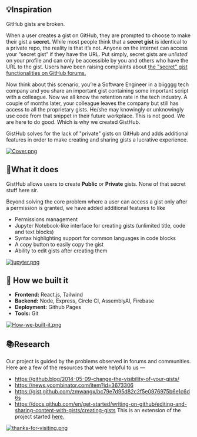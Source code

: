 
## 💡Inspiration 

GitHub gists are broken. 

When a user creates a gist on GitHub, they are prompted to choose to make their gist a **secret.** While most people think that a **secret gist** is identical to a private repo, the reality is that it’s not. Anyone on the internet can access your “secret gist” if they have the URL. Put simply, secret gists are *unlisted* on your profile and can only be accessible by you and others who have the URL to the gist. Users have been raising complaints about [the "secret" gist functionalities on GitHub forums.](https://github.community/t/make-public-gists-private/196652)

Now think about this scenario, you’re a Software Engineer in a biigggg tech company and you share an important gist containing some important script with a colleague. Now we all know the retention rate in the tech industry. A couple of months later, your colleague leaves the company but still has access to all the proprietary gists. He/she may knowingly or unknowingly use code from that snippet in their future workplace.
This is not good. We are here to do good. Which is why we created GistHub.

GistHub solves for the lack of "private" gists on GitHub and adds additional features in order to make creating and sharing gists a lucrative experience. 

[![Cover.png](https://i.postimg.cc/tC3Zzd71/Cover.png)](https://postimg.cc/F7KHrLym)


## 🤔What it does 

GistHub allows users to create **Public** or **Private** gists. None of that secret stuff here sir.

Beyond solving the core problem where a user can access a gist only after a permission is granted, we have added additional features to like

- Permissions management 
- Jupyter Notebook-like interface for creating gists (unlimited title, code and text blocks)
- Syntax highlighting support for common languages in code blocks
- A copy button to easily copy the gist
- Ability to edit gists after creating them


[![jupyter.png](https://i.postimg.cc/0NY8wvfh/jupyter.png)](https://postimg.cc/zLfms94k)


## 🦾 How we built it
* __Frontend:__ React.js, Tailwind
* __Backend:__ Node, Express, Circle CI, AssemblyAI, Firebase
* __Deployment:__ Github Pages
* __Tools:__ Git


[![How-we-built-it.png](https://i.postimg.cc/jS7bNTct/How-we-built-it.png)](https://postimg.cc/9DCK5vsn)


## 📚Research 

Our project is guided by the problems observed in forums and communities. Here are a few of the resources that were helpful to us —

- https://github.blog/2014-05-09-change-the-visibility-of-your-gists/
- https://news.ycombinator.com/item?id=3673306
- https://gist.github.com/zmwangx/bc79e7d95d82c2f5e0976975b6e1c6d6s
- https://docs.github.com/en/get-started/writing-on-github/editing-and-sharing-content-with-gists/creating-gists
This is an extension of the project started [here.](https://github.com/Gisthub-Code-Sharing)


[![thanks-for-visiting.png](https://i.postimg.cc/Tw0P5x9C/thanks-for-visiting.png)](https://postimg.cc/MMcwghgQ)
